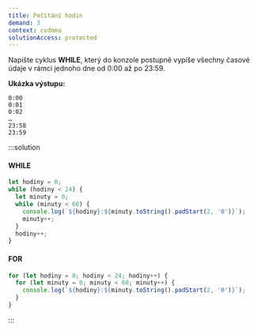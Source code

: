 ```yaml
---
title: Počítání hodin
demand: 3
context: cvdoma
solutionAccess: protected
---
```


Napište cyklus **WHILE**, který do konzole postupně vypíše všechny časové údaje v rámci jednoho dne od 0:00 až po 23:59.

**Ukázka výstupu:**

```text
0:00
0:01
0:02
…
23:58
23:59
```

:::solution

#### WHILE

```js
let hodiny = 0;
while (hodiny < 24) {
  let minuty = 0;
  while (minuty < 60) {
    console.log(`${hodiny}:${minuty.toString().padStart(2, '0')}`);
    minuty++;
  }
  hodiny++;
}
```

#### FOR

```js
for (let hodiny = 0; hodiny < 24; hodiny++) {
  for (let minuty = 0; minuty < 60; minuty++) {
    console.log(`${hodiny}:${minuty.toString().padStart(2, '0')}`);
  }
}
```

:::
